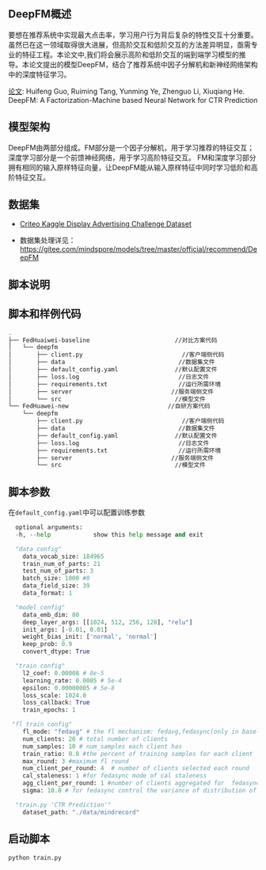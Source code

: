 ## DeepFM概述

要想在推荐系统中实现最大点击率，学习用户行为背后复杂的特性交互十分重要。虽然已在这一领域取得很大进展，但高阶交互和低阶交互的方法差异明显，亟需专业的特征工程。本论文中,我们将会展示高阶和低阶交互的端到端学习模型的推导。本论文提出的模型DeepFM，结合了推荐系统中因子分解机和新神经网络架构中的深度特征学习。

[论文](https://arxiv.org/abs/1703.04247):  Huifeng Guo, Ruiming Tang, Yunming Ye, Zhenguo Li, Xiuqiang He. DeepFM: A Factorization-Machine based Neural Network for CTR Prediction

## 模型架构

DeepFM由两部分组成。FM部分是一个因子分解机，用于学习推荐的特征交互；深度学习部分是一个前馈神经网络，用于学习高阶特征交互。
FM和深度学习部分拥有相同的输入原样特征向量，让DeepFM能从输入原样特征中同时学习低阶和高阶特征交互。

## 数据集

- [Criteo Kaggle Display Advertising Challenge Dataset](http://go.criteo.net/criteo-research-kaggle-display-advertising-challenge-dataset.tar.gz)

- 数据集处理详见：https://gitee.com/mindspore/models/tree/master/official/recommend/DeepFM

## 脚本说明

## 脚本和样例代码

```bash
.
├── FedHuaiwei-baseline                        //对比方案代码
│   └── deepfm
│       ├── client.py                            //客户端侧代码
│       ├── data                                //数据集文件
│       ├── default_config.yaml                //默认配置文件
│       ├── loss.log                            //日志文件
│       ├── requirements.txt                    //运行所需环境
│       ├── server                            //服务端侧文件
│       └── src                                //模型文件
└── FedHuawei-new                            //自研方案代码
    └── deepfm
        ├── client.py                            //客户端侧代码
        ├── data                                //数据集文件
        ├── default_config.yaml                //默认配置文件
        ├── loss.log                            //日志文件
        ├── requirements.txt                    //运行所需环境
        ├── server                            //服务端侧文件
        └── src                                //模型文件

```

## 脚本参数

在`default_config.yaml`中可以配置训练参数

```python
  optional arguments:
  -h, --help            show this help message and exit

  "data config"
    data_vocab_size: 184965
    train_num_of_parts: 21
    test_num_of_parts: 3
    batch_size: 1000 #0
    data_field_size: 39
    data_format: 1

  "model config"
    data_emb_dim: 80
    deep_layer_args: [[1024, 512, 256, 128], "relu"]
    init_args: [-0.01, 0.01]
    weight_bias_init: ['normal', 'normal']
    keep_prob: 0.9
    convert_dtype: True

  "train config"
    l2_coef: 0.00008 # 8e-5
    learning_rate: 0.0005 # 5e-4
    epsilon: 0.00000005 # 5e-8
    loss_scale: 1024.0
    loss_callback: True
    train_epochs: 1

 "fl train config"
    fl_mode: "fedavg" # the fl mechanism: fedavg,fedasync(only in baseline),mi,dfedasync(only in new)
    num_clients: 20 # total number of clients
    num_samples: 10 # num_samples each client has
    train_ratio: 0.8 #the percent of training samples for each client
    max_round: 3 #maximum fl round
    num_client_per_round: 4  # number of clients selected each round
    cal_staleness: 1 #for fedasync mode of cal staleness
    agg_client_per_round: 1 #number of clients aggregated for  fedasync(only baseline)
    sigma: 10.0 # for fedasync control the variance of distribution of training time

  "train.py 'CTR Prediction'"
    dataset_path: "./data/mindrecord"
  ```

## 启动脚本

```bash
python train.py
```  

